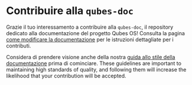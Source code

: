 # Contribuire alla `qubes-doc`

Grazie il tuo interessamento a contribuire alla `qubes-doc`, il repository dedicato alla documentazione del progetto Qubes OS! Consulta la pagina [come modificare la documentazione](https://www.qubes-os.org/doc/how-to-edit-the-documentation/) per le istruzioni dettagliate per i contributi.

Considera di prendere visione anche della nostra [guida allo stile della documentazione](https://www.qubes-os.org/doc/documentation-style-guide/) prima di cominciare. These guidelines are important to maintaining high standards of quality, and following them will increase the likelihood that your contribution will be accepted.
